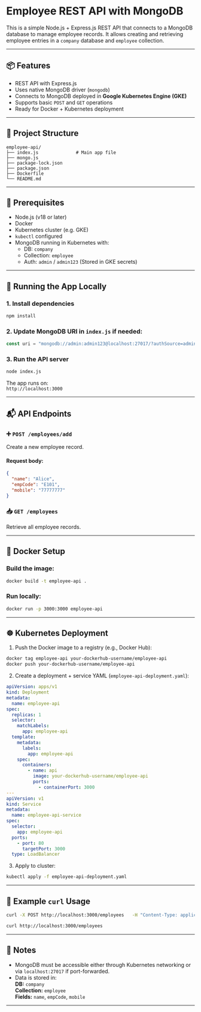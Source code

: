 # Employee REST API with MongoDB

This is a simple Node.js + Express.js REST API that connects to a MongoDB database to manage employee records. It allows creating and retrieving employee entries in a `company` database and `employee` collection.

---

## 📦 Features

- REST API with Express.js
- Uses native MongoDB driver (`mongodb`)
- Connects to MongoDB deployed in **Google Kubernetes Engine (GKE)**
- Supports basic `POST` and `GET` operations
- Ready for Docker + Kubernetes deployment

---

## 📁 Project Structure

```
employee-api/
├── index.js              # Main app file
├── mongo.js
├── package-lock.json
├── package.json
├── Dockerfile
└── README.md
```

---

## 🔧 Prerequisites

- Node.js (v18 or later)
- Docker
- Kubernetes cluster (e.g. GKE)
- `kubectl` configured
- MongoDB running in Kubernetes with:
  - DB: `company`
  - Collection: `employee`
  - Auth: `admin` / `admin123` (Stored in GKE secrets)

---

## 🚀 Running the App Locally

### 1. Install dependencies

```bash
npm install
```

### 2. Update MongoDB URI in `index.js` if needed:

```js
const uri = "mongodb://admin:admin123@localhost:27017/?authSource=admin";
```

### 3. Run the API server

```bash
node index.js
```

The app runs on:  
`http://localhost:3000`

---

## 📬 API Endpoints

### ➕ `POST /employees/add`

Create a new employee record.

#### Request body:

```json
{
  "name": "Alice",
  "empCode": "E101",
  "mobile": "77777777"
}
```

### 📥 `GET /employees`

Retrieve all employee records.

---

## 🐳 Docker Setup

### Build the image:

```bash
docker build -t employee-api .
```

### Run locally:

```bash
docker run -p 3000:3000 employee-api
```

---

## ☸️ Kubernetes Deployment

1. Push the Docker image to a registry (e.g., Docker Hub):

```bash
docker tag employee-api your-dockerhub-username/employee-api
docker push your-dockerhub-username/employee-api
```

2. Create a deployment + service YAML (`employee-api-deployment.yaml`):

```yaml
apiVersion: apps/v1
kind: Deployment
metadata:
  name: employee-api
spec:
  replicas: 1
  selector:
    matchLabels:
      app: employee-api
  template:
    metadata:
      labels:
        app: employee-api
    spec:
      containers:
        - name: api
          image: your-dockerhub-username/employee-api
          ports:
            - containerPort: 3000
---
apiVersion: v1
kind: Service
metadata:
  name: employee-api-service
spec:
  selector:
    app: employee-api
  ports:
    - port: 80
      targetPort: 3000
  type: LoadBalancer
```

3. Apply to cluster:

```bash
kubectl apply -f employee-api-deployment.yaml
```

---

## 🧪 Example `curl` Usage

```bash
curl -X POST http://localhost:3000/employees   -H "Content-Type: application/json"   -d '{"name": "John", "empCode": "E123"}'

curl http://localhost:3000/employees
```

---

## 📝 Notes

- MongoDB must be accessible either through Kubernetes networking or via `localhost:27017` if port-forwarded.
- Data is stored in:  
  **DB:** `company`  
  **Collection:** `employee`  
  **Fields:** `name`, `empCode`, `mobile`

---
